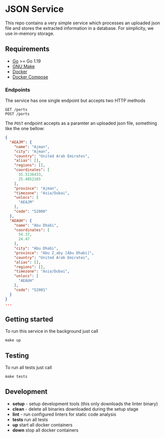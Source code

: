 # JSON Service

This repo contains a very simple service which processes an uploaded json file and stores the extracted information in a database.
For simplicity, we use in-memory storage.

## Requirements

- [Go](https://golang.org/doc/install) >= Go 1.19
- [GNU Make](https://www.gnu.org/software/make/)
- [Docker](https://docs.docker.com/engine/install)
- [Docker Compose](https://docs.docker.com/compose/install/)

### Endpoints

The service has one single endpoint but accepts two HTTP methods

```
GET /ports
POST /ports
```

The `POST` endpoint accepts as a paramter an uploaded json file, something like the one bellow:

```json
{
  "AEAJM": {
    "name": "Ajman",
    "city": "Ajman",
    "country": "United Arab Emirates",
    "alias": [],
    "regions": [],
    "coordinates": [
      55.5136433,
      25.4052165
    ],
    "province": "Ajman",
    "timezone": "Asia/Dubai",
    "unlocs": [
      "AEAJM"
    ],
    "code": "52000"
  },
  "AEAUH": {
    "name": "Abu Dhabi",
    "coordinates": [
      54.37,
      24.47
    ],
    "city": "Abu Dhabi",
    "province": "Abu Z¸aby [Abu Dhabi]",
    "country": "United Arab Emirates",
    "alias": [],
    "regions": [],
    "timezone": "Asia/Dubai",
    "unlocs": [
      "AEAUH"
    ],
    "code": "52001"
  }
}
...
```

## Getting started

To run this service in the background just call

```shell
make up
```

## Testing

To run all tests just call

```shell
make tests
```

## Development

* **setup** - setup development tools (this only downloads the linter binary)
* **clean** - delete all binaries downloaded during the setup stage
* **lint** - run configured linters for static code analysis
* **tests** run all tests
* **up** start all docker containers
* **down** stop all docker containers

